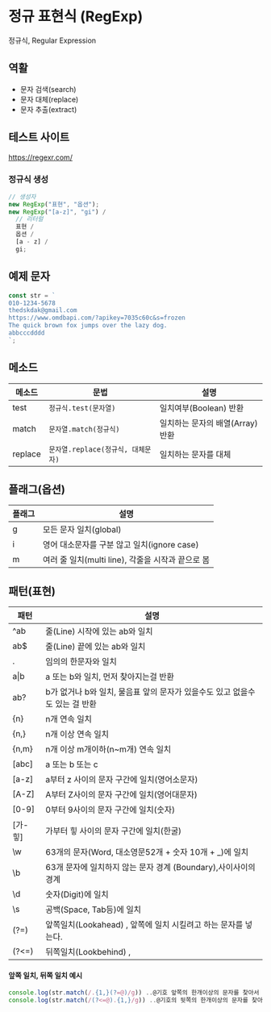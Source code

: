 # 정규 표현식 (RegExp)

정규식, Regular Expression

## 역활

- 문자 검색(search)
- 문자 대체(replace)
- 문자 추출(extract)

## 테스트 사이트

https://regexr.com/

### 정규식 생성

```js
// 생성자
new RegExp("표현", "옵션");
new RegExp("[a-z]", "gi") /
  // 리터럴
  표현 /
  옵션 /
  [a - z] /
  gi;
```

## 예제 문자

```js
const str = `
010-1234-5678
thedskdak@gmail.com
https://www.omdbapi.com/?apikey=7035c60c&s=frozen
The quick brown fox jumps over the lazy dog.
abbcccdddd
`;
```

## 메소드

| 메소드  | 문법                                | 설명                             |
| ------- | ----------------------------------- | -------------------------------- |
| test    | `정규식.test(문자열)`               | 일치여부(Boolean) 반환           |
| match   | `문자열.match(정규식)`              | 일치하는 문자의 배열(Array) 반환 |
| replace | `문자열.replace(정규식, 대체문자) ` | 일치하는 문자를 대체             |

## 플래그(옵션)

| 플래그 | 설명                                              |
| ------ | ------------------------------------------------- |
| g      | 모든 문자 일치(global)                            |
| i      | 영어 대소문자를 구분 않고 일치(ignore case)       |
| m      | 여러 줄 일치(multi line), 각줄을 시작과 끝으로 봄 |

## 패턴(표현)

| 패턴       | 설명                                                                        |
| ---------- | --------------------------------------------------------------------------- |
| ^ab        | 줄(Line) 시작에 있는 ab와 일치                                              |
| ab$        | 줄(Line) 끝에 있는 ab와 일치                                                |
| .          | 임의의 한문자와 일치                                                        |
| a&verbar;b | a 또는 b와 일치, 먼저 찾아지는걸 반환                                       |
| ab?        | b가 없거나 b와 일치, 물음표 앞의 문자가 있을수도 있고 없을수도 있는 걸 반환 |
| {n}        | n개 연속 일치                                                               |
| {n,}       | n개 이상 연속 일치                                                          |
| {n,m}      | n개 이상 m개이하(n~m개) 연속 일치                                           |
| [abc]      | a 또는 b 또는 c                                                             |
| [a-z]      | a부터 z 사이의 문자 구간에 일치(영어소문자)                                 |
| [A-Z]      | A부터 Z사이의 문자 구간에 일치(영어대문자)                                  |
| [0-9]      | 0부터 9사이의 문자 구간에 일치(숫자)                                        |
| [가-힣]    | 가부터 힣 사이의 문자 구간에 일치(한굴)                                     |
| \w         | 63개의 문자(Word, 대소영문52개 + 숫자 10개 + \_)에 일치                     |
| \b         | 63개 문자에 일치하지 않는 문자 경계 (Boundary),사이사이의 경계              |
| \d         | 숫자(Digit)에 일치                                                          |
| \s         | 공백(Space, Tab등)에 일치                                                   |
| (?=)       | 앞쪽일치(Lookahead) , 앞쪽에 일치 시킬려고 하는 문자를 넣는다.              |
| (?<=)      | 뒤쪽일치(Lookbehind) ,                                                      |

#### 앞쪽 일치, 뒤쪽 일치 예시

```js
console.log(str.match(/.{1,}(?=@)/g)) ..@기호 앞쪽의 한개이상의 문자를 찾아서 출력(아이디값)
console.log(str.match(/(?<=@).{1,}/g)) ..@기호의 뒷쪽의 한개이상의 문자를 찾아서 출력(도메인)
```
